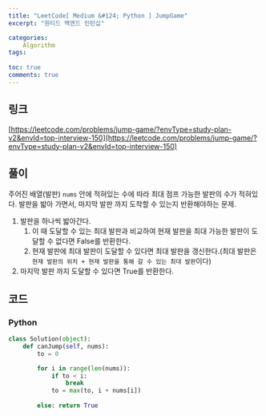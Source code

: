 ```yaml
---
title: "LeetCode[ Medium &#124; Python ] JumpGame"
excerpt: "원티드 백엔드 인턴십"

categories:
    Algorithm
tags:
   
toc: true
comments: true
---
```


## 링크
[https://leetcode.com/problems/jump-game/?envType=study-plan-v2&envId=top-interview-150](https://leetcode.com/problems/jump-game/?envType=study-plan-v2&envId=top-interview-150)

## 풀이
주어진 배열(발판) `nums` 안에 적혀있는 수에 따라 최대 점프 가능한 발판의 수가 적혀있다. 발판을 밟아 가면서, 마지막 발판 까지 도착할 수 있는지 반환해야하는 문제.
1. 발판을 하나씩 밟아간다.
   1. 이 때 도달할 수 있는 최대 발판과 비교하여 현재 발판을 최대 가능한 발판이 도달할 수 없다면 False를 반환한다.
   2. 현재 발판에 최대 발판이 도달할 수 있다면 최대 발판을 갱신한다.(최대 발판은 `현재 발판의 위치 + 현재 발판을 통해 갈 수 있는 최대 발판`이다)
2. 마지막 발판 까지 도달할 수 있다면 True를 반환한다.

## 코드
### Python  
```python  
class Solution(object):
    def canJump(self, nums):
        to = 0

        for i in range(len(nums)):
            if to < i:
                break
            to = max(to, i + nums[i])
        
        else: return True
```  

